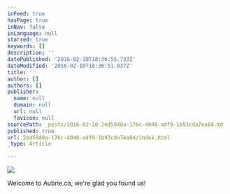 ```yaml
---
inFeed: true
hasPage: true
inNav: false
inLanguage: null
starred: true
keywords: []
description: ''
datePublished: '2016-02-10T18:36:55.733Z'
dateModified: '2016-02-10T18:36:51.837Z'
title: ''
author: []
authors: []
publisher:
  name: null
  domain: null
  url: null
  favicon: null
sourcePath: _posts/2016-02-10-2ed5948a-176c-4048-adf9-1b93cda7ea84.md
published: true
url: 2ed5948a-176c-4048-adf9-1b93cda7ea84/index.html
_type: Article

---
```

![](https://the-grid-user-content.s3-us-west-2.amazonaws.com/682e8414-bdb0-4fc2-b770-e14bea742d13.JPG)

Welcome to Aubrie.ca, we're glad you found us!